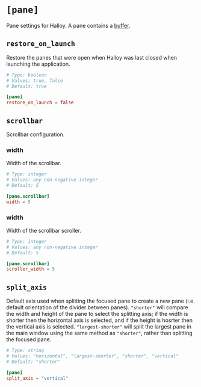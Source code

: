 # `[pane]`

Pane settings for Halloy. A pane contains a [buffer](../configuration/buffer.md).

## `restore_on_launch`

Restore the panes that were open when Halloy was last closed when launching the application.

```toml
# Type: boolean
# Values: true, false
# Default: true

[pane]
restore_on_launch = false
```

## `scrollbar`

Scrollbar configuration.

### width

Width of the scrollbar.

```toml
# Type: integer
# Values: any non-negative integer
# Default: 5

[pane.scrollbar]
width = 5
```

### width

Width of the scrollbar scroller.

```toml
# Type: integer
# Values: any non-negative integer
# Default: 5

[pane.scrollbar]
scroller_width = 5
```

## `split_axis`

Default axis used when splitting the focused pane to create a new pane (i.e. default orientation of the divider between panes).  `"shorter"` will compare the width and height of the pane to select the splitting axis;  if the width is shorter then the horizontal axis is selected, and if the height is hosrter then the vertical axis is selected.  `"largest-shorter"` will split the largest pane in the main window using the same method as `"shorter"`, rather than splitting the focused pane.

```toml
# Type: string
# Values: "horizontal", "largest-shorter", "shorter", "vertical"
# Default: "shorter"

[pane]
split_axis = "vertical"
```
